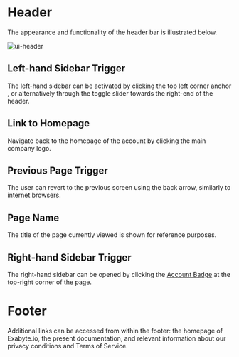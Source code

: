 # Header

The appearance and functionality of the header bar is illustrated below.

![ui-header](/images/ui-header.png "UI header")

## Left-hand Sidebar Trigger

The left-hand sidebar can be activated by clicking the top left corner anchor <i class="zmdi zmdi-menu zmdi-hc-border"></i>, or alternatively through the toggle slider towards the right-end of the header.

## Link to Homepage

Navigate back to the homepage of the account by clicking the main company logo.

## Previous Page Trigger

The user can revert to the previous screen using the back arrow, similarly to internet browsers.

## Page Name

The title of the page currently viewed is shown for reference purposes.

## Right-hand Sidebar Trigger

The right-hand sidebar can be opened by clicking the [Account Badge](/accounts/ui/account-badge.md) at the top-right corner of the page. 

# Footer

Additional links can be accessed from within the footer: the homepage of Exabyte.io, the present documentation, and relevant information about our privacy conditions and Terms of Service.
